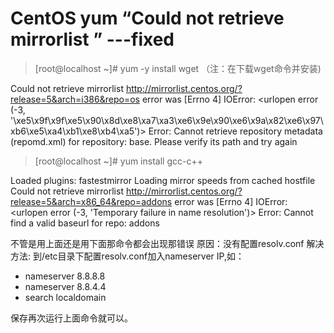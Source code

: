 # CentOS yum  “Could not retrieve mirrorlist ” ---fixed
> [root@localhost ~]# yum -y install wget   （注：在下载wget命令并安装)

Could not retrieve mirrorlist http://mirrorlist.centos.org/?release=5&arch=i386&repo=os error was 
[Errno 4] IOError: <urlopen error (-3, '\xe5\x9f\x9f\xe5\x90\x8d\xe8\xa7\xa3\xe6\x9e\x90\xe6\x9a\x82\xe6\x97\xb6\xe5\xa4\xb1\xe8\xb4\xa5')>
Error: Cannot retrieve repository metadata (repomd.xml) for repository: base. Please verify its path and try again
>[root@localhost ~]# yum install gcc-c++

Loaded plugins: fastestmirror
Loading mirror speeds from cached hostfile 
Could not retrieve mirrorlist http://mirrorlist.centos.org/?release=5&arch=x86_64&repo=addons error was
[Errno 4] IOError: <urlopen error (-3, 'Temporary failure in name resolution')>
Error: Cannot find a valid baseurl for repo: addons

不管是用上面还是用下面那命令都会出现那错误
原因：没有配置resolv.conf
解决方法:
到/etc目录下配置resolv.conf加入nameserver IP,如：
* nameserver 8.8.8.8
* nameserver 8.8.4.4
* search localdomain

保存再次运行上面命令就可以。
